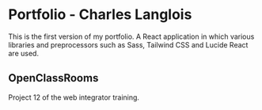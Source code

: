 # Portfolio - Charles Langlois

This is the first version of my portfolio. A React application in which various libraries and preprocessors such as Sass, Tailwind CSS and Lucide React are used.

## OpenClassRooms

Project 12 of the web integrator training.
